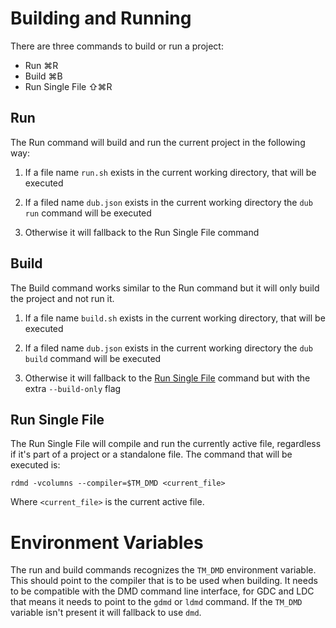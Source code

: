 # Building and Running

There are three commands to build or run a project:

* Run ⌘R
* Build ⌘B
* Run Single File ⇧⌘R

## Run

The Run command will build and run the current project in the following way:

1. If a file name `run.sh` exists in the current working directory, that will
be executed

2. If a filed name `dub.json` exists in the current working directory
the `dub run` command will be executed

3. Otherwise it will fallback to the Run Single File command

## Build

The Build command works similar to the Run command but it will only build the
project and not run it.

1. If a file name `build.sh` exists in the current working directory, that will
be executed

2. If a filed name `dub.json` exists in the current working directory
the `dub build` command will be executed

3. Otherwise it will fallback to the <a href="javascript:goTo('sect_1.3')">Run Single File</a> command but with the extra
`--build-only` flag

## Run Single File

The Run Single File will compile and run the currently active file, regardless
if it's part of a project or a standalone file. The command that will be
executed is:

    rdmd -vcolumns --compiler=$TM_DMD <current_file>

Where `<current_file>` is the current active file.

# Environment Variables

The run and build commands recognizes the `TM_DMD` environment variable. This
should point to the compiler that is to be used when building. It needs to be
compatible with the DMD command line interface, for GDC and LDC that means it
needs to point to the `gdmd` or `ldmd` command. If the `TM_DMD` variable isn't
present it will fallback to use `dmd`.
